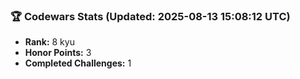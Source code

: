 ### 🏆 Codewars Stats (Updated: 2025-08-13 15:08:12 UTC)

- **Rank:** 8 kyu
- **Honor Points:** 3
- **Completed Challenges:** 1
